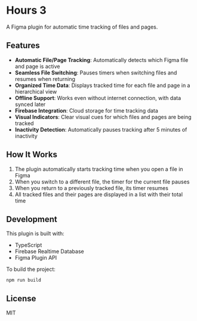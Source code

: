 # Hours 3

A Figma plugin for automatic time tracking of files and pages.

## Features

- **Automatic File/Page Tracking**: Automatically detects which Figma file and page is active
- **Seamless File Switching**: Pauses timers when switching files and resumes when returning
- **Organized Time Data**: Displays tracked time for each file and page in a hierarchical view
- **Offline Support**: Works even without internet connection, with data synced later
- **Firebase Integration**: Cloud storage for time tracking data
- **Visual Indicators**: Clear visual cues for which files and pages are being tracked
- **Inactivity Detection**: Automatically pauses tracking after 5 minutes of inactivity

## How It Works

1. The plugin automatically starts tracking time when you open a file in Figma
2. When you switch to a different file, the timer for the current file pauses
3. When you return to a previously tracked file, its timer resumes
4. All tracked files and their pages are displayed in a list with their total time

## Development

This plugin is built with:
- TypeScript
- Firebase Realtime Database
- Figma Plugin API

To build the project:
```
npm run build
```

## License

MIT
